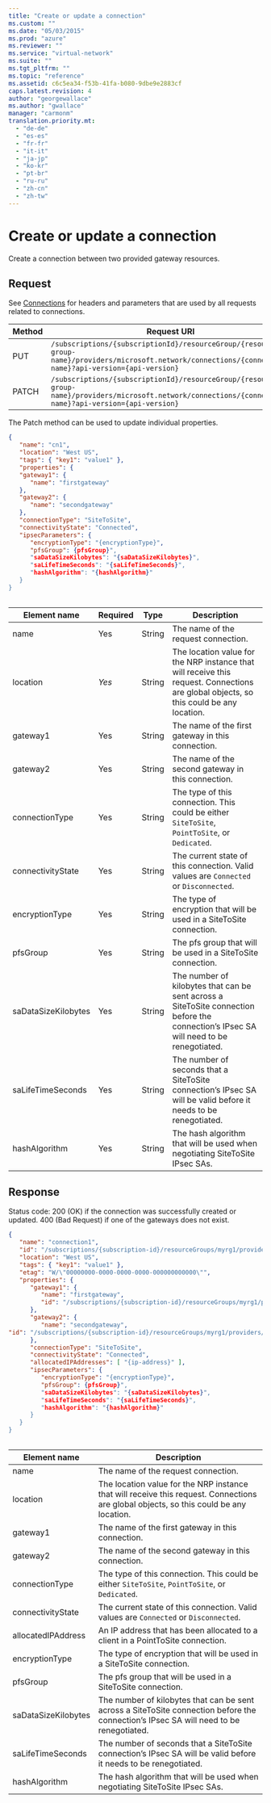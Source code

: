 ```yaml
---
title: "Create or update a connection"
ms.custom: ""
ms.date: "05/03/2015"
ms.prod: "azure"
ms.reviewer: ""
ms.service: "virtual-network"
ms.suite: ""
ms.tgt_pltfrm: ""
ms.topic: "reference"
ms.assetid: c6c5ea34-f53b-41fa-b080-9dbe9e2883cf
caps.latest.revision: 4
author: "georgewallace"
ms.author: "gwallace"
manager: "carmonm"
translation.priority.mt: 
  - "de-de"
  - "es-es"
  - "fr-fr"
  - "it-it"
  - "ja-jp"
  - "ko-kr"
  - "pt-br"
  - "ru-ru"
  - "zh-cn"
  - "zh-tw"
---
```

# Create or update a connection
Create a connection between two provided gateway resources.  
  
## Request  
 See [Connections](connections.md) for headers and parameters that are used by all requests related to connections.  
  
|Method|Request URI|  
|------------|-----------------|  
|PUT|`/subscriptions/{subscriptionId}/resourceGroup/{resource-group-name}/providers/microsoft.network/connections/{connection-name}?api-version={api-version}`|  
|PATCH|`/subscriptions/{subscriptionId}/resourceGroup/{resource-group-name}/providers/microsoft.network/connections/{connection-name}?api-version={api-version}`|  
  
 The Patch method can be used to update individual properties.  
  
```json  
{  
   "name": "cn1",  
   "location": "West US",  
   "tags": { "key1": "value1" },  
   "properties": {  
   "gateway1": {  
      "name": "firstgateway"  
   },  
   "gateway2": {  
      "name": "secondgateway"  
   },  
   "connectionType": "SiteToSite",  
   "connectivityState": "Connected",  
   "ipsecParameters": {  
      "encryptionType": "{encryptionType}",  
      "pfsGroup": {pfsGroup}",  
      "saDataSizeKilobytes": "{saDataSizeKilobytes}",  
      "saLifeTimeSeconds": "{saLifeTimeSeconds}",  
      "hashAlgorithm": "{hashAlgorithm}"  
   }  
}  
  
```  
  
|Element name|Required|Type|Description|  
|------------------|--------------|----------|-----------------|  
|name|Yes|String|The name of the request connection.|  
|location|*Yes*|String|The location value for the NRP instance that will receive this request. Connections are global objects, so this could be any location.|  
|gateway1|Yes|String|The name of the first gateway in this connection.|  
|gateway2|Yes|String|The name of the second gateway in this connection.|  
|connectionType|Yes|String|The type of this connection. This could be either `SiteToSite`, `PointToSite`, or `Dedicated`.|  
|connectivityState|Yes|String|The current state of this connection. Valid values are `Connected` or `Disconnected`.|  
|encryptionType|Yes|String|The type of encryption that will be used in a SiteToSite connection.|  
|pfsGroup|Yes|String|The pfs group that will be used in a SiteToSite connection.|  
|saDataSizeKilobytes|Yes|String|The number of kilobytes that can be sent across a SiteToSite connection before the connection’s IPsec SA will need to be renegotiated.|  
|saLifeTimeSeconds|Yes|String|The number of seconds that a SiteToSite connection’s IPsec SA will be valid before it needs to be renegotiated.|  
|hashAlgorithm|Yes|String|The hash algorithm that will be used when negotiating SiteToSite IPsec SAs.|  
  
## Response  
 Status code: 200 (OK) if the connection was successfully created or updated. 400 (Bad Request) if one of the gateways does not exist.  
  
```json  
{  
   "name": "connection1",  
   "id": "/subscriptions/{subscription-id}/resourceGroups/myrg1/providers/microsoft.network/connections/connection1",  
   "location": "West US",  
   "tags": { "key1": "value1" },  
   "etag": "W/\"00000000-0000-0000-0000-000000000000\"",  
   "properties": {  
      "gateway1": {  
         "name": "firstgateway",  
         "id": "/subscriptions/{subscription-id}/resourceGroups/myrg1/providers/microsoft.network/SiteToSite/firstgateway"  
      },  
      "gateway2": {  
         "name": "secondgateway",  
"id": "/subscriptions/{subscription-id}/resourceGroups/myrg1/providers/microsoft.network/SiteToSite/secondgateway"  
      },  
      "connectionType": "SiteToSite",  
      "connectivityState": "Connected",  
      "allocatedIPAddresses": [ "{ip-address}" ],  
      "ipsecParameters": {  
         "encryptionType": "{encryptionType}",  
         "pfsGroup": {pfsGroup}",  
         "saDataSizeKilobytes": "{saDataSizeKilobytes}",  
         "saLifeTimeSeconds": "{saLifeTimeSeconds}",  
         "hashAlgorithm": "{hashAlgorithm}"  
      }  
   }  
}  
  
```  
  
|Element name|Description|  
|------------------|-----------------|  
|name|The name of the request connection.|  
|location|The location value for the NRP instance that will receive this request. Connections are global objects, so this could be any location.|  
|gateway1|The name of the first gateway in this connection.|  
|gateway2|The name of the second gateway in this connection.|  
|connectionType|The type of this connection. This could be either `SiteToSite`, `PointToSite`, or `Dedicated`.|  
|connectivityState|The current state of this connection. Valid values are `Connected` or `Disconnected`.|  
|allocatedIPAddress|An IP address that has been allocated to a client in a PointToSite connection.|  
|encryptionType|The type of encryption that will be used in a SiteToSite connection.|  
|pfsGroup|The pfs group that will be used in a SiteToSite connection.|  
|saDataSizeKilobytes|The number of kilobytes that can be sent across a SiteToSite connection before the connection’s IPsec SA will need to be renegotiated.|  
|saLifeTimeSeconds|The number of seconds that a SiteToSite connection’s IPsec SA will be valid before it needs to be renegotiated.|  
|hashAlgorithm|The hash algorithm that will be used when negotiating SiteToSite IPsec SAs.|
